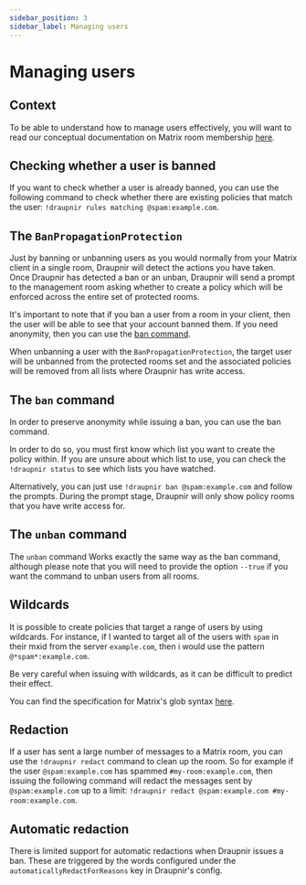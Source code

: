 ```yaml
---
sidebar_position: 3
sidebar_label: Managing users
---
```


<!--
SPDX-FileCopyrightText: 2024 Gnuxie <Gnuxie@protonmail.com>

SPDX-License-Identifier: CC-BY-SA-4.0
-->

# Managing users

## Context

To be able to understand how to manage users effectively, you will
want to read our conceptual documentation on Matrix room membership
[here](../concepts/room-essentials/#membership).

## Checking whether a user is banned

If you want to check whether a user is already banned, you can use
the following command to check whether there are existing policies
that match the user: `!draupnir rules matching @spam:example.com`.

## The `BanPropagationProtection`

Just by banning or unbanning users as you would normally from your
Matrix client in a single room, Draupnir will detect the actions you
have taken. Once Draupnir has detected a ban or an unban, Draupnir
will send a prompt to the management room asking whether to create a
policy which will be enforced across the entire set of protected
rooms.

It's important to note that if you ban a user from a room in your
client, then the user will be able to see that your account banned
them. If you need anonymity, then you can use the [ban
command](#the-ban-command).

When unbanning a user with the `BanPropagationProtection`, the target
user will be unbanned from the protected rooms set and the associated
policies will be removed from all lists where Draupnir has write
access.

## The `ban` command

In order to preserve anonymity while issuing a ban, you can use the
ban command.

In order to do so, you must first know which list you want to create
the policy within. If you are unsure about which list to use, you can
check the `!draupnir status` to see which lists you have watched.

Alternatively, you can just use `!draupnir ban @spam:example.com` and
follow the prompts. During the prompt stage, Draupnir will only show
policy rooms that you have write access for.

## The `unban` command

The `unban` command Works exactly the same way as the ban command,
although please note that you will need to provide the option `--true`
if you want the command to unban users from all rooms.

## Wildcards

It is possible to create policies that target a range of users
by using wildcards. For instance, if I wanted to target all of
the users with `spam` in their mxid from the server `example.com`,
then i would use the pattern `@*spam*:example.com`.

Be very careful when issuing with wildcards, as it can be difficult to
predict their effect.

You can find the specification for Matrix's glob syntax [here](https://spec.matrix.org/v1.8/appendices/#glob-style-matching).

## Redaction

If a user has sent a large number of messages to a Matrix room, you
can use the `!draupnir redact` command to clean up the room.  So for
example if the user `@spam:example.com` has spammed
`#my-room:example.com`, then issuing the following command will redact
the messages sent by `@spam:example.com` up to a limit: `!draupnir
redact @spam:example.com #my-room:example.com`.

## Automatic redaction

There is limited support for automatic redactions when Draupnir issues
a ban. These are triggered by the words configured under the
`automaticallyRedactForReasons` key in Draupnir's config.
